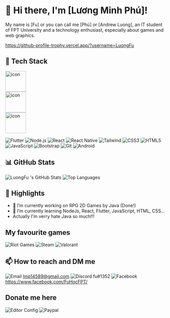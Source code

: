 # 👋 Hi there, I'm [Lương Minh Phú]!

My name is [Fu] or you can call me [Phú] or [Andrew Luong], an IT student of FPT University and a technology enthusiast, especially about games and web graphics.

https://github-profile-trophy.vercel.app/?username=LuongFu

## 🚀 Tech Stack
<div style="display: flex; align-items: flex-start;"><img src="https://techstack-generator.vercel.app/js-icon.svg" alt="icon" width="65" height="65" /></div><div style="display: flex; align-items: flex-start;"><img src="https://techstack-generator.vercel.app/react-icon.svg" alt="icon" width="65" height="65" /></div><div style="display: flex; align-items: flex-start;"><img src="https://techstack-generator.vercel.app/java-icon.svg" alt="icon" width="65" height="65" /></div>

![Flutter](https://img.shields.io/badge/Flutter-02569B?style=for-the-badge&logo=flutter&logoColor=white)
![Node.js](https://img.shields.io/badge/Node%20js-339933?style=for-the-badge&logo=nodedotjs&logoColor=white)
![React](https://img.shields.io/badge/React-20232A?style=for-the-badge&logo=react&logoColor=61DAFB)
![React Native](https://img.shields.io/badge/React_Native-20232A?style=for-the-badge&logo=react&logoColor=61DAFB)
![Tailwind](https://img.shields.io/badge/Tailwind_CSS-38B2AC?style=for-the-badge&logo=tailwind-css&logoColor=white)
![CSS3](https://img.shields.io/badge/CSS3-1572B6?style=for-the-badge&logo=css3&logoColor=white)
![HTML5](https://img.shields.io/badge/HTML5-E34F26?style=for-the-badge&logo=html5&logoColor=white)
![JavaScript](https://img.shields.io/badge/JavaScript-323330?style=for-the-badge&logo=javascript&logoColor=F7DF1E)
![Bootstrap](https://img.shields.io/badge/Bootstrap-563D7C?style=for-the-badge&logo=bootstrap&logoColor=white)
![Git](https://img.shields.io/badge/GIT-E44C30?style=for-the-badge&logo=git&logoColor=white)
![Android](https://img.shields.io/badge/Android-3DDC84?style=for-the-badge&logo=android&logoColor=white)

## 📊 GitHub Stats
![LuongFu 's GitHub Stats](https://github-readme-stats.vercel.app/api?username=LuongFu&show_icons=true&theme=radical)
![Top Languages](https://github-readme-stats.vercel.app/api/top-langs/?username=LuongFu&layout=compact&theme=radical)


## 🌟 Highlights
- 🔭 I’m currently working on RPG 2D Games by Java (Done!)
- 🌱 I’m currently learning NodeJs, React, Flutter, JavaScript, HTML, CSS...
- Actually I'm verry hate Java so much!!!

## My favourite games
![Riot Games](https://img.shields.io/badge/Riot_Games-D32936?style=for-the-badge&logo=riot-games&logoColor=white)
![Steam](https://img.shields.io/badge/Steam-000000?style=for-the-badge&logo=steam&logoColor=white)
![Valorant](https://img.shields.io/badge/Valorant-fa4454?style=for-the-badge&logo=valorant&logoColor=white)
## 📫 How to reach and DM me
![Email](https://img.shields.io/badge/Gmail-D14836?style=for-the-badge&logo=gmail&logoColor=white) lmp14589@gmail.com
![Discord](https://img.shields.io/badge/Discord-5865F2?style=for-the-badge&logo=discord&logoColor=white) fu#1352
![Facebook](https://img.shields.io/badge/Facebook-1877F2?style=for-the-badge&logo=facebook&logoColor=white) https://www.facebook.com/FuHocFPT/
## Donate me here
![Editor Config](https://img.shields.io/badge/Editor%20Config-E0EFEF?style=for-the-badge&logo=editorconfig&logoColor=000)
![Paypal](https://img.shields.io/badge/PayPal-00457C?style=for-the-badge&logo=paypal&logoColor=white)
